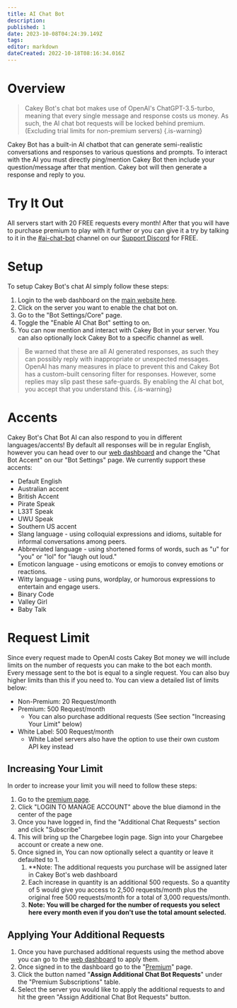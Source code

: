 ```yaml
---
title: AI Chat Bot
description: 
published: 1
date: 2023-10-08T04:24:39.149Z
tags: 
editor: markdown
dateCreated: 2022-10-18T08:16:34.016Z
---
```


# Overview

> Cakey Bot's chat bot makes use of OpenAI's ChatGPT-3.5-turbo, meaning that every single message and response costs us money. As such, the AI chat bot requests will be locked behind premium. (Excluding trial limits for non-premium servers)
{.is-warning}

Cakey Bot has a built-in AI chatbot that can generate semi-realistic conversations and responses to various questions and prompts. To interact with the AI you must directly ping/mention Cakey Bot then include your question/message after that mention. Cakey bot will then generate a response and reply to you.

# Try It Out

All servers start with 20 FREE requests every month! After that you will have to purchase premium to play with it further or you can give it a try by talking to it in the [#ai-chat-bot](https://discord.com/channels/408424043482447872/1016061990613041202) channel on our [Support Discord](https://cakeybot.app/discord) for FREE.

# Setup

To setup Cakey Bot's chat AI simply follow these steps:

1. Login to the web dashboard on the [main website here](https://cakeybot.app/dashboard/public).
2. Click on the server you want to enable the chat bot on.
3. Go to the "Bot Settings/Core" page.
4. Toggle the "Enable AI Chat Bot" setting to on.
5. You can now mention and interact with Cakey Bot in your server. You can also optionally lock Cakey Bot to a specific channel as well.

> Be warned that these are all AI generated responses, as such they can possibly reply with inappropriate or unexpected messages. OpenAI has many measures in place to prevent this and Cakey Bot has a custom-built censoring filter for responses. However, some replies may slip past these safe-guards. By enabling the AI chat bot, you accept that you understand this.
{.is-warning}

# Accents
Cakey Bot's Chat Bot AI can also respond to you in different languages/accents! By default all responses will be in regular English, however you can head over to our [web dashboard](https://cakeybot.app/dashboard/public/) and change the "Chat Bot Accent" on our "Bot Settings" page. We currently support these accents:
* Default English
* Australian accent
* British Accent
* Pirate Speak
* L33T Speak
* UWU Speak
* Southern US accent
* Slang language - using colloquial expressions and idioms, suitable for informal conversations among peers.
* Abbreviated language - using shortened forms of words, such as "u" for "you" or "lol" for "laugh out loud."
* Emoticon language - using emoticons or emojis to convey emotions or reactions.
* Witty language - using puns, wordplay, or humorous expressions to entertain and engage users.
* Binary Code
* Valley Girl
* Baby Talk

# Request Limit

Since every request made to OpenAI costs Cakey Bot money we will include limits on the number of requests you can make to the bot each month. Every message sent to the bot is equal to a single request. You can also buy higher limits than this if you need to. You can view a detailed list of limits below:
* Non-Premium: 20 Request/month
* Premium: 500 Request/month
	* You can also purchase additional requests (See section "Increasing Your Limit" below)
* White Label: 500 Request/month
  * White Label servers also have the option to use their own custom API key instead

## Increasing Your Limit

In order to increase your limit you will need to follow these steps:

1. Go to the [premium page](https://cakeybot.app/premium.php).
2. Click "LOGIN TO MANAGE ACCOUNT" above the blue diamond in the center of the page
3. Once you have logged in, find the "Additional Chat Requests" section and click "Subscribe"
4. This will bring up the Chargebee login page. Sign into your Chargebee account or create a new one.
5. Once signed in, You can now optionally select a quantity or leave it defaulted to 1.
   1. **Note: The additional requests you purchase will be assigned later in Cakey Bot's web dashboard
   1. Each increase in quantity is an additional 500 requests. So a quantity of 5 would give you access to 2,500 requests/month plus the original free 500 requests/month for a total of 3,000 requests/month.
   2. **Note: You will be charged for the number of requests you select here every month even if you don't use the total amount selected.**

## Applying Your Additional Requests

1. Once you have purchased additional requests using the method above you can go to the [web dashboard](https://cakeybot.app/dashboard/public/) to apply them.
2. Once signed in to the dashboard go to the "[Premium](https://cakeybot.app/dashboard/public/premium)" page.
3. Click the button named "**Assign Additional Chat Bot Requests**" under the "Premium Subscriptions" table.
4. Select the server you would like to apply the additional requests to and hit the green "Assign Additional Chat Bot Requests" button.